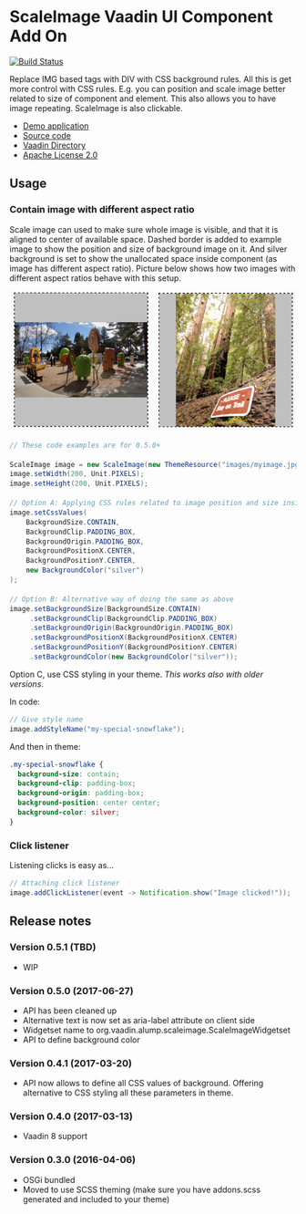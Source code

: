 ScaleImage Vaadin UI Component Add On
=====================================

[![Build Status](https://epic.siika.fi/jenkins/job/ScaleImage%20(Vaadin)/badge/icon)](https://epic.siika.fi/jenkins/job/ScaleImage%20(Vaadin)/)

Replace IMG based tags with DIV with CSS background rules. All this is get more control with CSS rules. E.g. you can
position and scale image better related to size of component and element. This also allows you to have image repeating.
ScaleImage is also clickable.

 * [Demo application](http://app.siika.fi/ScaleImageDemo)
 * [Source code](https://github.com/alump/ScaleImage)
 * [Vaadin Directory](http://vaadin.com/directory#addon/scaleimage)
 * [Apache License 2.0](http://www.apache.org/licenses/LICENSE-2.0.html)
 
## Usage
### Contain image with different aspect ratio
Scale image can used to make sure whole image is visible, and that it is aligned to center
of available space. Dashed border is added to example image to show the position and size of
background image on it. And silver background is set to show the unallocated space inside
component (as image has different aspect ratio). Picture below shows how two images with
different aspect ratios behave with this setup.

![Contain image](https://raw.githubusercontent.com/alump/ScaleImage/master/doc/images/contain.png)
```java
// These code examples are for 0.5.0+

ScaleImage image = new ScaleImage(new ThemeResource("images/myimage.jpg"));
image.setWidth(200, Unit.PIXELS);
image.setHeight(200, Unit.PIXELS);

// Option A: Applying CSS rules related to image position and size inside element
image.setCssValues(
    BackgroundSize.CONTAIN,
    BackgroundClip.PADDING_BOX,
    BackgroundOrigin.PADDING_BOX,
    BackgroundPositionX.CENTER,
    BackgroundPositionY.CENTER,
    new BackgroundColor("silver")
);

// Option B: Alternative way of doing the same as above
image.setBackgroundSize(BackgroundSize.CONTAIN)
     .setBackgroundClip(BackgroundClip.PADDING_BOX)
     .setBackgroundOrigin(BackgroundOrigin.PADDING_BOX)
     .setBackgroundPositionX(BackgroundPositionX.CENTER)
     .setBackgroundPositionY(BackgroundPositionY.CENTER)
     .setBackgroundColor(new BackgroundColor("silver"));
```

Option C, use CSS styling in your theme. _This works also with older versions_.

In code:
```java
// Give style name
image.addStyleName("my-special-snowflake");
```
And then in theme:
```css
.my-special-snowflake {
  background-size: contain;
  background-clip: padding-box;
  background-origin: padding-box;
  background-position: center center;
  background-color: silver;
}
```

### Click listener
Listening clicks is easy as...
```java
// Attaching click listener
image.addClickListener(event -> Notification.show("Image clicked!"));
```
 
## Release notes

### Version 0.5.1 (TBD)
- WIP

### Version 0.5.0 (2017-06-27)
- API has been cleaned up
- Alternative text is now set as aria-label attribute on client side
- Widgetset name to org.vaadin.alump.scaleimage.ScaleImageWidgetset
- API to define background color

### Version 0.4.1 (2017-03-20)
- API now allows to define all CSS values of background. Offering alternative to CSS styling all these parameters in theme.

### Version 0.4.0 (2017-03-13)
- Vaadin 8 support

### Version 0.3.0 (2016-04-06)
- OSGi bundled
- Moved to use SCSS theming (make sure you have addons.scss generated and included to your theme)
 
